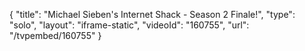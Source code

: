 {
    "title": "Michael Sieben's Internet Shack - Season 2 Finale!",
    "type": "solo",
    "layout": "iframe-static",
    "videoId": "160755",
    "url": "\/tvpembed\/160755"
}